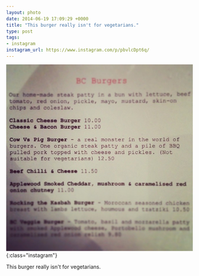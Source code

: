 ```yaml
---
layout: photo
date: 2014-06-19 17:09:29 +0000
title: "This burger really isn't for vegetarians."
type: post
tags:
- instagram
instagram_url: https://www.instagram.com/p/pbvlcDpt6q/
---
```


![Instagram - pbvlcDpt6q](/img/pbvlcDpt6q.jpg){:class="instagram"}

This burger really isn't for vegetarians.
